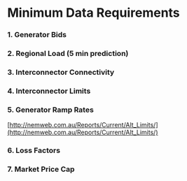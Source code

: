 # Minimum Data Requirements

### 1. Generator Bids



### 2. Regional Load (5 min prediction)



### 3. Interconnector Connectivity



### 4. Interconnector Limits



### 5. Generator Ramp Rates

[http://nemweb.com.au/Reports/Current/Alt_Limits/](http://nemweb.com.au/Reports/Current/Alt_Limits/)

### 6. Loss Factors

### 7. Market Price Cap

 